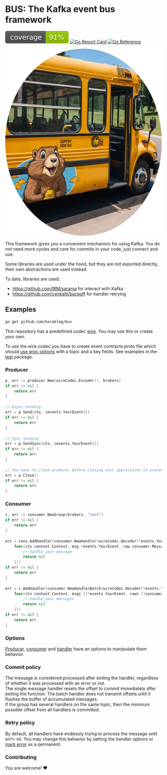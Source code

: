 # BUS: The Kafka event bus framework

![coverage](https://raw.githubusercontent.com/korableg/bus/badges/.badges/main/coverage.svg)
[![Go Report Card](https://goreportcard.com/badge/github.com/korableg/bus)](https://goreportcard.com/report/github.com/korableg/bus)
[![Go Reference](https://pkg.go.dev/badge/korableg/bus.svg)](https://pkg.go.dev/korableg/bus)

<p align="center">
<img src="./asset/gopher-ride-bus-circled.png" alt="Bus gopher logo" width="600" height="600"/>
</p>

This framework gives you a convenient mechanism for using Kafka. You do not need more cycles and care for commits in your code, just connect and use.

Some libraries are used under the hood, but they are not exported directly, their own abstractions are used instead.

To date, libraries are used:

- https://github.com/IBM/sarama for interact with Kafka
- https://github.com/cenkalti/backoff for handler retrying

## Examples

```bash
go get github.com/korableg/bus
```

This repository has a predefined codec [wire](./codec/proto/wire/). You may use this or create your own.

To use the wire codec you have to create event contracts proto file which should [use grpc options](./codec/proto/event/event.proto) with a topic and a key fields.
See examples in the [test](./test/test.proto) package.

### Producer

```go
p, err := producer.New(wireCodec.Encoder(), brokers)
if err != nil {
    return err
}

// Async sending
err = p.Send(ctx, &events.YourEvent{})
if err != nil {
    return err
}

// Sync sending
err = p.SendSync(ctx, &events.YourEvent{})
if err != nil {
    return err
}

// You have to close producer before closing your application to prevent lose of the messages in the buffer
err = p.Close()
if err != nil {
    return err
}
```

### Consumer

```go
c, err := consumer.NewGroup(brokers, "test")
if err != nil {
    return err
}

err = cons.AddHandler(consumer.NewHandler(wireCodec.Decoder[*events.YourEvent](),
    func(ctx context.Context, msg *events.YourEvent, raw consumer.Message) error {
        // handle your message
        return nil
    }))
if err != nil {
    return err
}

err = c.AddHandler(consumer.NewHandlerBatch(wireCodec.Decoder[*events.YourEvent](),
    func(ctx context.Context, msgs []*events.YourEvent, raws []consumer.Message) error {
        // handle your messages
        return nil
    }))
if err != nil {
    return err
}
```

### Options

[Producer](./producer/opts.go), [consumer](./consumer/opts.go) and [handler](./consumer/handler_opts.go) have an options to manipulate them behavior.

### Commit policy

The message is considered processed after exiting the handler, regardless of whether it was processed with an error or not.  
The single message handler resets the offset to commit immediately after exiting the function. The batch handler does not transmit offsets until it flushes the buffer of accumulated messages.  
If the group has several handlers on the same topic, then the minimum possible offset from all handlers is committed.

### Retry policy

By default, all handlers have endlessly trying to process the message until err!= nil.
You may change this behavior by setting the handler options or [mark error](./consumer/error.go#L23) as a permanent.

### Contributing

You are welcome! ♥️